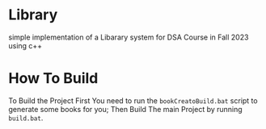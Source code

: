 # Library
simple implementation of a Libarary system for DSA Course in Fall 2023 using c++

# How To Build
To Build the Project First You need to run the `bookCreatoBuild.bat` script to generate some books for you;
Then Build The main Project by running `build.bat`.
